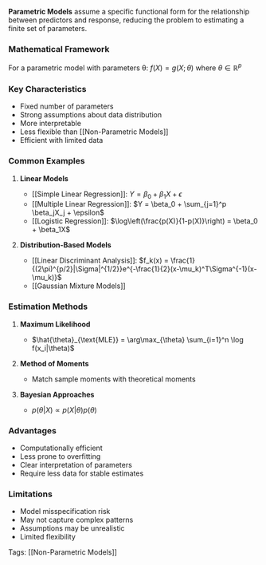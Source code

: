 **Parametric Models** assume a specific functional form for the relationship between predictors and response, reducing the problem to estimating a finite set of parameters.

### Mathematical Framework
For a parametric model with parameters θ:
$f(X) = g(X; \theta)$ where $\theta \in \mathbb{R}^p$

### Key Characteristics
- Fixed number of parameters
- Strong assumptions about data distribution
- More interpretable
- Less flexible than [[Non-Parametric Models]]
- Efficient with limited data

### Common Examples
1. **Linear Models**
   - [[Simple Linear Regression]]: $Y = \beta_0 + \beta_1X + \epsilon$
   - [[Multiple Linear Regression]]: $Y = \beta_0 + \sum_{j=1}^p \beta_jX_j + \epsilon$
   - [[Logistic Regression]]: $\log\left(\frac{p(X)}{1-p(X)}\right) = \beta_0 + \beta_1X$

2. **Distribution-Based Models**
   - [[Linear Discriminant Analysis]]: $f_k(x) = \frac{1}{(2\pi)^{p/2}|\Sigma|^{1/2}}e^{-\frac{1}{2}(x-\mu_k)^T\Sigma^{-1}(x-\mu_k)}$
   - [[Gaussian Mixture Models]]

### Estimation Methods
1. **Maximum Likelihood**
   - $\hat{\theta}_{\text{MLE}} = \arg\max_{\theta} \sum_{i=1}^n \log f(x_i|\theta)$

2. **Method of Moments**
   - Match sample moments with theoretical moments

3. **Bayesian Approaches**
   - $p(\theta|X) \propto p(X|\theta)p(\theta)$

### Advantages
- Computationally efficient
- Less prone to overfitting
- Clear interpretation of parameters
- Require less data for stable estimates

### Limitations
- Model misspecification risk
- May not capture complex patterns
- Assumptions may be unrealistic
- Limited flexibility

Tags:
[[Non-Parametric Models]]
